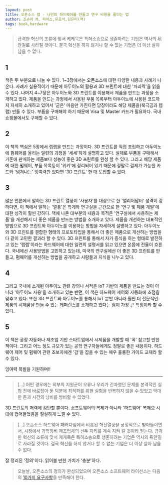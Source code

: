 ```yaml
---
layout: post
title: 오픈소스 랩 - 나만의 하드웨어를 만들고 연구 비용을 줄이는 법
author: 조슈아 M. 피어스,유호석,김은미(역)
tags: book,hardware
---
```


> 급격한 혁신의 조류에 맞서 케케묵은 특허소송으로 생존하려는 기업은 역사의 뒤안길로 사라질 것이다. 결국 혁신을 하지 않거나 할 수 없는 기업은 더 이상 살아 남을 수 없다.

## 1
책은 두 부분으로 나눌 수 있다. 1~3장에서는 오픈소스에 대한 다양한 내용과 사례가 나온다. 사례가 실용적이기 때문에 아두이노의 활용과 3D 프린트에 대한 '파괴력'을 읽을 수 있다. 나머지 4~7장은 아두이노와 3D 프린트를 이용해서 제품을 만드는 과정을 소개하고 있다. 제품을 만드는 과정에서 사용된 부품 목록부터 아두이노에 사용된 코드까지 자세히 소개하고 있어서 '굳은' 마음만 가진다면 당장이라도 해당 제품을(북극곰과 렙랩) 만들 수 있다. 부품을 구매해야 하기 때문에 Visa 및 Master 카드가 필요하다. 국내 쇼핑몰에서도 구매할 수 있다. 

## 2
이 책의 핵심은 5장에서 렙랩을 만드는 과정이다. 3D 프린트를 직접 조립하고 아두이노에 펌웨어를 올리는 일련의 과정을 '세세'하게 설명하고 있다. 실제로 부품을 구매해서 기존에 판매하는 제품보다 성능이 좋은 3D 프린트를 완성 할 수 있다. 그리고 해당 제품에 대한 펌웨어, 부품 목록등이 '위키'에 정리되어 있기 때문에 정말로 결제가 가능한 카드와 '넘쳐나는' 잉여력만 있다면 '3D 프린트' 한 대 도입할 수 있다.

## 3
많은 언론에서 말하는 3D 프린트 열풍이 '사용자'를 대상으로 한 '얼리어답터' 성격이 강하다면, 이 책에서 말하는 '열풍'은 학계와 연구실을 근간으로 한 '연구 및 제품 개발'에 대한 성격이 훨씬 강하다. 책에 나온 대부분의 내용과 목적은 '연구실에서 사용하는 제품'을 개선해서 더 좋은 제품을 만드는 방법을 소개하고 있다. 제품을 개선하는 대표적인 방법으로 3D 프린트와 아두이노를 이용하는 방법을 자세하게 설명하고 있다. 아두이노와 3D 프린트를 결합한 형태의 프로토타입을 통해서 더 좋은 제품으로 개선하는 방법을 다 같이 고민한 결과라 할 수 있다. 3D 프린트를 통해서 자가 증식을 하는 형태로 발전하고 있는 '랩렙'이라는 하드웨어에 대한 일련의 설명서를 읽고 있으면 온몸에 전율이 흐른다. 국내에선 사용방법을 고민하고 있는데, 미국의 연구실에선 더 좋은 3D 프린트를 만들고, 펌웨어를 개선하는 방법을 공개하고 사람들과 지식을 나누고 있다.

## 4
그리고 국내에 소개된 아두이노 관련 강의나 서적은 IoT 기반의 제품을 만드는 것이 아니라 '아두이노 사용'을 소개하고 있는 반면, 이 책은 하드웨어 제어와 자동화에 초점을 맞추고 있다. 또한 3D 프린트와 아두이노를 통해서 IoT 뿐만 아니라 훨씬 더 전문적인 제품의 시제품을 만들 수 있는 레퍼런스를 소개하고 있다는 점이 가장 큰 특징이라 할 수 있다.

## 5
이 책은 공장 자동화나 제조업 기반 스타트업에서 시제품을 개발할 때 '꼭' 참고할 만한 책이다. 그리고 어느 정도 규모가 있는 공학 연구자들에게도 정말로 좋은 내용이다. 하드웨어 제어 및 펌웨어 관련 초보자에겐 '감'을 잡을 수 있는 매우 훌륭한 가이드 교재라 할 수 있다. 

잉여력 폭발을 기원하며!!

-----

> [...] 어떤 경우에는 외부의 지원군이 오류나 우리가 간과했던 문제를 본격적인 실험 전에 바로잡아 둔 덕분에 최적화를 위한 실험을 반복하지 않을 수 있었고 막대한 돈과 시간의 낭비를 방비할 수 있었다.

3D 프린트의 저력에 감탄할 뿐이다. 소프트웨어의 복제가 아니라 '하드웨어' 복제으 시대에 접어들었음을 절실하게 느낄 수 있다.
> [...] 오픈소스 하드웨어 패러다임에서 비롯된 혁신열풍을 긍정적으로 받아들이면서, 시장에서 과학장비 제조업체의 선두 자리를 계속 지켜 갈 것이라 믿는다. 급격한 혁신의 조류에 맞서 케케묵은 특허소송으로 생존하려는 기업은 역사의 뒤안길로 사라질 것이다. 결국 혁신을 하지 않거나 할 수 없는 기업은 더 이상 살아 남을 수 없다.

잘 정리된 '정의'이다. 읽어볼 만한 가치가 '충분'하다.
> 오늘날, 오픈소스의 정의가 완성되었으며 오픈소스 소프트웨어 라이선스는 다음의 [10가지 요구사항](http://opensource.org/osd)을 만족해야 한다.